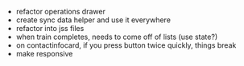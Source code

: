 - refactor operations drawer
- create sync data helper and use it everywhere
- refactor into jss files
- when train completes, needs to come off of lists (use state?)
- on contactinfocard, if you press button twice quickly, things break
- make responsive 